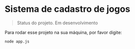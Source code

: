 <h1>Sistema de cadastro de jogos</h1>

> Status do projeto. Em desenvolvimento

Para rodar esse projeto na sua máquina, por favor digite:

```
node app.js
```
